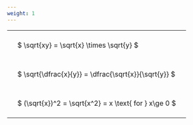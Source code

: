 ```yaml
---
weight: 1
---
```


<style type="text/css">
#T_e3f33 th.col_heading {
  text-align: left;
  font-size: 1em;
}
#T_e3f33 td {
  text-align: left;
  font-size: 1em;
  padding: 1.5em;
}
</style>
<table id="T_e3f33">
  <thead>
  </thead>
  <tbody>
    <tr>
      <td id="T_e3f33_row0_col0" class="data row0 col0" >$ \sqrt{xy} = \sqrt{x} \times \sqrt{y} $</td>
    </tr>
    <tr>
      <td id="T_e3f33_row1_col0" class="data row1 col0" >$ \sqrt{\dfrac{x}{y}} = \dfrac{\sqrt{x}}{\sqrt{y}} $</td>
    </tr>
    <tr>
      <td id="T_e3f33_row2_col0" class="data row2 col0" >$ (\sqrt{x})^2 = \sqrt{x^2} = x \text{ for } x\ge 0 $</td>
    </tr>
  </tbody>
</table>
